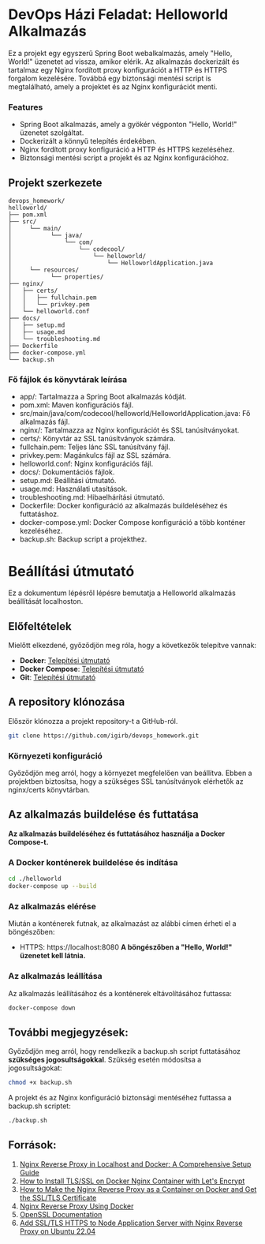 # DevOps Házi Feladat: Helloworld Alkalmazás
Ez a projekt egy egyszerű Spring Boot webalkalmazás, amely "Hello, World!" üzenetet ad vissza, amikor elérik. Az alkalmazás dockerizált és tartalmaz egy Nginx fordított proxy konfigurációt a HTTP és HTTPS forgalom kezelésére. Továbbá egy biztonsági mentési script is megtalálható, amely a projektet és az Nginx konfigurációt menti.

### Features
- Spring Boot alkalmazás, amely a gyökér végponton "Hello, World!" üzenetet szolgáltat.
- Dockerizált a könnyű telepítés érdekében.
- Nginx fordított proxy konfiguráció a HTTP és HTTPS kezeléséhez.
- Biztonsági mentési script a projekt és az Nginx konfigurációhoz.

## Projekt szerkezete

```
devops_homework/
helloworld/
├── pom.xml
├── src/
│     └── main/
│           └── java/
│               └── com/
│                   └── codecool/
│                       └── helloworld/
│                           └── HelloworldApplication.java
│     └── resources/
│           └── properties/
├── nginx/
│   ├── certs/
│   │   ├── fullchain.pem
│   │   └── privkey.pem
│   └── helloworld.conf
├── docs/
│   ├── setup.md
│   ├── usage.md
│   └── troubleshooting.md
├── Dockerfile
├── docker-compose.yml
└── backup.sh
```

### Fő fájlok és könyvtárak leírása
- app/: Tartalmazza a Spring Boot alkalmazás kódját.
- pom.xml: Maven konfigurációs fájl.
- src/main/java/com/codecool/helloworld/HelloworldApplication.java: Fő alkalmazás fájl.
- nginx/: Tartalmazza az Nginx konfigurációt és SSL tanúsítványokat.
- certs/: Könyvtár az SSL tanúsítványok számára.
- fullchain.pem: Teljes lánc SSL tanúsítvány fájl.
- privkey.pem: Magánkulcs fájl az SSL számára.
- helloworld.conf: Nginx konfigurációs fájl.
- docs/: Dokumentációs fájlok.
- setup.md: Beállítási útmutató.
- usage.md: Használati utasítások.
- troubleshooting.md: Hibaelhárítási útmutató.
- Dockerfile: Docker konfiguráció az alkalmazás buildeléséhez és futtatáshoz.
- docker-compose.yml: Docker Compose konfiguráció a több konténer kezeléséhez.
- backup.sh: Backup script a projekthez.

# Beállítási útmutató

Ez a dokumentum lépésről lépésre bemutatja a Helloworld alkalmazás beállítását localhoston.

## Előfeltételek

Mielőtt elkezdené, győződjön meg róla, hogy a következők telepítve vannak:
- **Docker**: [Telepítési útmutató](https://docs.docker.com/get-docker/)
- **Docker Compose**: [Telepítési útmutató](https://docs.docker.com/compose/install/)
- **Git**: [Telepítési útmutató](https://git-scm.com/book/en/v2/Getting-Started-Installing-Git)

## A repository klónozása

Először klónozza a projekt repository-t a GitHub-ról.

```bash
git clone https://github.com/igirb/devops_homework.git
```

### Környezeti konfiguráció
Győződjön meg arról, hogy a környezet megfelelően van beállítva. Ebben a projektben biztosítsa, hogy a szükséges SSL tanúsítványok elérhetők az nginx/certs könyvtárban.

## Az alkalmazás buildelése és futtatása

**Az alkalmazás buildeléséhez és futtatásához használja a Docker Compose-t.**

### A Docker konténerek buildelése és indítása
```bash
cd ./helloworld
docker-compose up --build
```

### Az alkalmazás elérése
Miután a konténerek futnak, az alkalmazást az alábbi címen érheti el a böngészőben:

- HTTPS: https://localhost:8080
**A böngészőben a "Hello, World!" üzenetet kell látnia.**

### Az alkalmazás leállítása
Az alkalmazás leállításához és a konténerek eltávolításához futtassa:
```bash
docker-compose down
```

## További megjegyzések:
Győződjön meg arról, hogy rendelkezik a backup.sh script futtatásához **szükséges jogosultságokkal**. Szükség esetén módosítsa a jogosultságokat:
```bash
chmod +x backup.sh
```

A projekt és az Nginx konfiguráció biztonsági mentéséhez futtassa a backup.sh scriptet:
```bash
./backup.sh
```

## Források:
1. [Nginx Reverse Proxy in Localhost and Docker: A Comprehensive Setup Guide](https://dev.to/ritwikmath/nginx-reverse-proxy-in-localhost-and-docker-a-comprehensive-setup-guide-3d1o)
2. [How to Install TLS/SSL on Docker Nginx Container with Let's Encrypt](https://macdonaldchika.medium.com/how-to-install-tls-ssl-on-docker-nginx-container-with-lets-encrypt-5bd3bad1fd48)
3. [How to Make the Nginx Reverse Proxy as a Container on Docker and Get the SSL/TLS Certificate](https://blog.devops.dev/how-to-make-the-nginx-revers-proxy-as-a-container-on-docker-and-get-the-ssl-tls-certificate-from-86a1e4fdc549)
4. [Nginx Reverse Proxy Using Docker](https://diptochakrabarty.medium.com/nginx-reverse-proxy-using-docker-8c3d0f00b27b)
5. [OpenSSL Documentation](https://docs.openssl.org/master/)
6. [Add SSL/TLS HTTPS to Node Application Server with Nginx Reverse Proxy on Ubuntu 22.04](https://medium.com/@prasadbeligalage/add-ssl-tls-https-to-node-application-server-with-nginx-reverse-proxy-on-ubuntu-22-04-ddd714276c3f)
